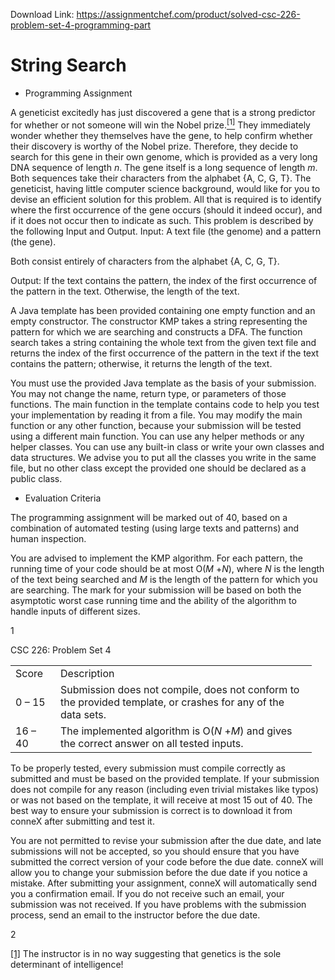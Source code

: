 Download Link: https://assignmentchef.com/product/solved-csc-226-problem-set-4-programming-part
<br>
<h1>String Search</h1>




<ul>

 <li>Programming Assignment</li>

</ul>

A geneticist excitedly has just discovered a gene that is a strong predictor for whether or not someone will win the Nobel prize.<a href="#_ftn1" name="_ftnref1"><sup>[1]</sup></a> They immediately wonder whether they themselves have the gene, to help confirm whether their discovery is worthy of the Nobel prize. Therefore, they decide to search for this gene in their own genome, which is provided as a very long DNA sequence of length <em>n</em>. The gene itself is a long sequence of length <em>m</em>. Both sequences take their characters from the alphabet {A, C, G, T}. The geneticist, having little computer science background, would like for you to devise an efficient solution for this problem. All that is required is to identify where the first occurrence of the gene occurs (should it indeed occur), and if it does not occur then to indicate as such. This problem is described by the following Input and Output. Input: A text file (the genome) and a pattern (the gene).

Both consist entirely of characters from the alphabet {A, C, G, T}.

Output:            If the text contains the pattern, the index of the first occurrence of the pattern in the text. Otherwise, the length of the text.

A Java template has been provided containing one empty function and an empty constructor. The constructor KMP takes a string representing the pattern for which we are searching and constructs a DFA. The function search takes a string containing the whole text from the given text file and returns the index of the first occurrence of the pattern in the text if the text contains the pattern; otherwise, it returns the length of the text.

You must use the provided Java template as the basis of your submission. You may not change the name, return type, or parameters of those functions. The main function in the template contains code to help you test your implementation by reading it from a file. You may modify the main function or any other function, because your submission will be tested using a different main function. You can use any helper methods or any helper classes. You can use any built-in class or write your own classes and data structures. We advise you to put all the classes you write in the same file, but no other class except the provided one should be declared as a public class.

<ul>

 <li>Evaluation Criteria</li>

</ul>

The programming assignment will be marked out of 40, based on a combination of automated testing (using large texts and patterns) and human inspection.

You are advised to implement the KMP algorithm. For each pattern, the running time of your code should be at most O(<em>M </em>+<em>N</em>), where <em>N </em>is the length of the text being searched and <em>M </em>is the length of the pattern for which you are searching. The mark for your submission will be based on both the asymptotic worst case running time and the ability of the algorithm to handle inputs of different sizes.

1

CSC 226: Problem Set 4

<table width="450">

 <tbody>

  <tr>

   <td width="56">Score</td>

   <td width="394">Description</td>

  </tr>

  <tr>

   <td width="56">0 – 15</td>

   <td width="394">Submission does not compile, does not conform to the provided template, or crashes for any of the data sets.</td>

  </tr>

  <tr>

   <td width="56">16 – 40</td>

   <td width="394">The implemented algorithm is O(<em>N </em>+<em>M</em>) and gives the correct answer on all tested inputs.</td>

  </tr>

 </tbody>

</table>

To be properly tested, every submission must compile correctly as submitted and must be based on the provided template. If your submission does not compile for any reason (including even trivial mistakes like typos) or was not based on the template, it will receive at most 15 out of 40. The best way to ensure your submission is correct is to download it from conneX after submitting and test it.

You are not permitted to revise your submission after the due date, and late submissions will not be accepted, so you should ensure that you have submitted the correct version of your code before the due date. conneX will allow you to change your submission before the due date if you notice a mistake. After submitting your assignment, conneX will automatically send you a confirmation email. If you do not receive such an email, your submission was not received. If you have problems with the submission process, send an email to the instructor before the due date.

2

<a href="#_ftnref1" name="_ftn1">[1]</a> The instructor is in no way suggesting that genetics is the sole determinant of intelligence!
